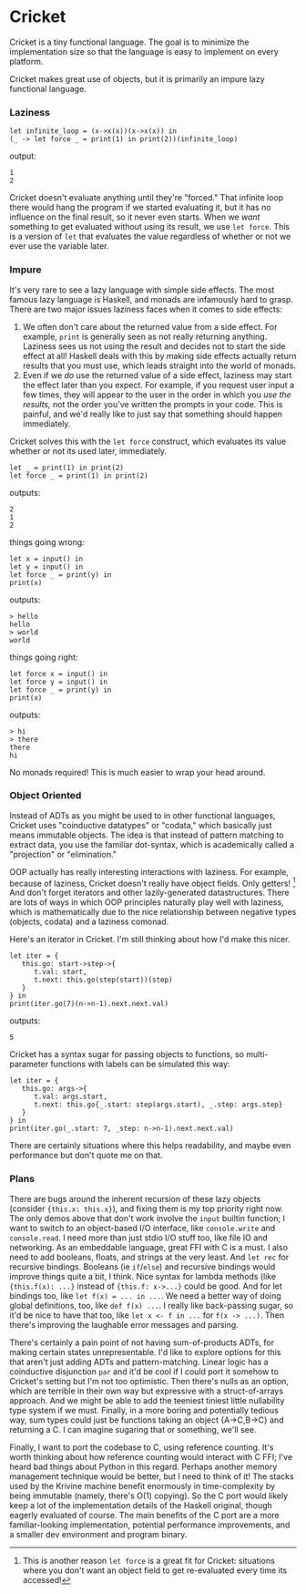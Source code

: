 # Cricket

Cricket is a tiny functional language.
The goal is to minimize the implementation size so that the language is easy to implement on every platform.

Cricket makes great use of objects, but it is primarily an impure lazy functional language.

### Laziness

```
let infinite_loop = (x->x(x))(x->x(x)) in
(_ -> let force _ = print(1) in print(2))(infinite_loop)
```
output:
```
1
2
```
Cricket doesn't evaluate anything until they're "forced."
That infinite loop there would hang the program if we started evaluating it,
but it has no influence on the final result, so it never even starts.
When we *want* something to get evaluated without using its result, we use `let force`.
This is a version of `let` that evaluates the value 
regardless of whether or not we ever use the variable later.

### Impure

It's very rare to see a lazy language with simple side effects.
The most famous lazy language is Haskell, and monads are infamously hard to grasp.
There are two major issues laziness faces when it comes to side effects:

1. We often don't care about the returned value from a side effect.
   For example, `print` is generally seen as not really returning anything.
   Laziness sees us not using the result and decides not to start the side effect at all!
   Haskell deals with this by making side effects actually return results that you must use,
   which leads straight into the world of monads.
2. Even if we *do* use the returned value of a side effect,
   laziness may start the effect later than you expect.
   For example, if you request user input a few times,
   they will appear to the user in the order in which you *use the results,*
   not the order you've written the prompts in your code.
   This is painful, and we'd really like to just say that something should happen immediately.

Cricket solves this with the `let force` construct, which evaluates its value whether or not its used later, immediately.
```
let _ = print(1) in print(2)
let force _ = print(1) in print(2)
```
outputs:
```
2
1
2
```
things going wrong:
```
let x = input() in
let y = input() in
let force _ = print(y) in
print(x)
```
outputs:
```
> hello
hello
> world
world
```
things going right:
```
let force x = input() in
let force y = input() in
let force _ = print(y) in
print(x)
```
outputs:
```
> hi
> there
there
hi
```

No monads required! This is much easier to wrap your head around.

### Object Oriented

Instead of ADTs as you might be used to in other functional languages,
Cricket uses "coinductive datatypes" or "codata," which basically just means immutable objects.
The idea is that instead of pattern matching to extract data,
you use the familiar dot-syntax, which is academically called a "projection" or "elimination."

OOP actually has really interesting interactions with laziness.
For example, because of laziness, Cricket doesn't really have object fields. Only getters! [^1]
And don't forget iterators and other lazily-generated datastructures.
There are lots of ways in which OOP principles naturally play well with laziness,
which is mathematically due to the nice relationship between negative types (objects, codata) and a laziness comonad.

[^1]: This is another reason `let force` is a great fit for Cricket: situations where you don't want an object field to get re-evaluated every time its accessed!

Here's an iterator in Cricket. I'm still thinking about how I'd make this nicer.
```
let iter = {
   this.go: start->step->{
      t.val: start,
      t.next: this.go(step(start))(step)
   }
} in
print(iter.go(7)(n->n-1).next.next.val)
```
outputs:
```
5
```

Cricket has a syntax sugar for passing objects to functions, so multi-parameter functions with labels can be simulated this way:
```
let iter = {
   this.go: args->{
      t.val: args.start,
      t.next: this.go{_.start: step(args.start), _.step: args.step}
   }
} in
print(iter.go(_.start: 7, _step: n->n-1).next.next.val)
```
There are certainly situations where this helps readability, and maybe even performance but don't quote me on that.

### Plans

There are bugs around the inherent recursion of these lazy objects (consider `{this.x: this.x}`), and fixing them is my top priority right now.
The only demos above that don't work involve the `input` builtin function; 
I want to switch to an object-based I/O interface, like `console.write` and `console.read`.
I need more than just stdio I/O stuff too, like file IO and networking.
As an embeddable language, great FFI with C is a must.
I also need to add booleans, floats, and strings at the very least.
And `let rec` for recursive bindings.
Booleans (ie `if`/`else`) and recursive bindings would improve things quite a bit, I think.
Nice syntax for lambda methods (like `{this.f(x): ...}` instead of `{this.f: x->...}` could be good.
And for let bindings too, like `let f(x) = ... in ...`.
We need a better way of doing global definitions, too, like `def f(x) ...`.
I really like back-passing sugar, so it'd be nice to have that too, like `let x <- f in ...` for `f(x -> ...)`.
Then there's improving the laughable error messages and parsing.

There's certainly a pain point of not having sum-of-products ADTs, for making certain states unrepresentable.
I'd like to explore options for this that aren't just adding ADTs and pattern-matching.
Linear logic has a coinductive disjunction `par` and it'd be cool if I could port it somehow to Cricket's setting but I'm not too optimistic.
Then there's nulls as an option, which are terrible in their own way but expressive with a struct-of-arrays approach.
And we might be able to add the teeniest tiniest little nullability type system if we must.
Finally, in a more boring and potentially tedious way, sum types could just be functions taking an object {A->C,B->C} and returning a C.
I can imagine sugaring that or something, we'll see.

Finally, I want to port the codebase to C, using reference counting. 
It's worth thinking about how reference counting would interact with C FFI; I've heard bad things about Python in this regard.
Perhaps another memory management technique would be better, but I need to think of it!
The stacks used by the Krivine machine benefit enormously in time-complexity by being immutable (namely, there's O(1) copying).
So the C port would likely keep a lot of the implementation details of the Haskell original, though eagerly evaluated of course.
The main benefits of the C port are a more familiar-looking implementation, potential performance improvements, and a smaller dev environment and program binary.
